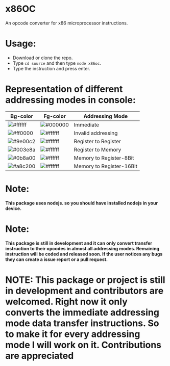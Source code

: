 # x86OC
An opcode converter for x86 microprocessor instructions.

# Usage:
- Download or clone the repo.
- Type ``cd source`` and then type ``node x86oc``.
- Type the instruction and press enter.

# Representation of different addressing modes in console:
Bg-color | Fg-color | Addressing Mode
-------- | -------- | ---------------
![#ffffff](https://via.placeholder.com/150x40/ffffff/000000?text=White) | ![#000000](https://via.placeholder.com/150x40/000000/000000?text=Black) | Immediate
![#ff0000](https://via.placeholder.com/150x40/ff0000/000000?text=Red) | ![#ffffff](https://via.placeholder.com/150x40/ffffff/000000?text=White) | Invalid addressing
![#9e00c2](https://via.placeholder.com/150x40/9e00c2/000000?text=Purple) | ![#ffffff](https://via.placeholder.com/150x40/ffffff/000000?text=White) | Register to Register
![#003e8a](https://via.placeholder.com/150x40/003e8a/000000?text=Blue) | ![#ffffff](https://via.placeholder.com/150x40/ffffff/000000?text=White) | Register to Memory
![#0b8a00](https://via.placeholder.com/150x40/0b8a00/000000?text=Green) | ![#ffffff](https://via.placeholder.com/150x40/ffffff/000000?text=White) | Memory to Register-8Bit
![#a8c200](https://via.placeholder.com/150x40/a8c200/000000?text=Yellow) | ![#ffffff](https://via.placeholder.com/150x40/ffffff/000000?text=White) | Memory to Register-16Bit

# Note:
**This package uses nodejs. so you should have installed nodejs in your device.**
# Note:
**This package is still in development and it can only convert transfer instruction to their opcodes in almost all addressing modes. Remaining instruction will be coded and released soon. If the user notices any bugs they can create a issue report or a pull request.**

# NOTE: This package or project is still in development and contributors are welcomed. Right now it only converts the immediate addressing mode data transfer instructions. So to make it for every addressing mode I will work on it. Contributions are appreciated